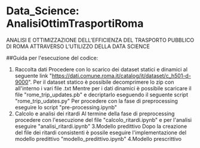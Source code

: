 # Data_Science: AnalisiOttimTrasportiRoma
 ANALISI E OTTIMIZZAZIONE DELL’EFFICIENZA DEL TRASPORTO PUBBLICO DI ROMA ATTRAVERSO L’UTILIZZO DELLA DATA SCIENCE

 ##Guida per l'esecuzione del codice:
 1. Raccolta dati
    Procedere con lo scarico dei dataset statici e dinamici al seguente link "https://dati.comune.roma.it/catalog/it/dataset/c_h501-d-9000".
    Per il dataset statico è possibile decomprimere lo zip con all'interno i vari file .txt
    Mentre per i dati dinamici è possibile scaricare il file "rome_trip_updates.pb" e decriptarlo eseguendo il seguente script "rome_trip_udates.py"
    Per procedere con la fase di preprocessing eseguire lo script "pre-processing.ipynb"
 2. Calcolo  e analisi dei ritardi
    Al termine della fase di preprocessing procedere con l'esecuzione del file "calcolo_ritardi.ipynb" e per l'analisi eseguire "analisi_ritardi.ipynb"
 3.Modello predittivo
   Dopo la creazione del file dei ritardi consistenti è possile eseguire l'implementazione del modello predittivo "modello_predittivo.ipynb"
 4.Modello prescrittivo   
   
    
    
    
